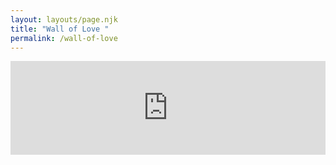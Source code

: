 ```yaml
---
layout: layouts/page.njk
title: "Wall of Love "
permalink: /wall-of-love
---
```

<script type="text/javascript" src="https://testimonial.to/js/iframeResizer.min.js"></script>
<iframe id='testimonialto-hire-emmett-tag-all-light' src="https://embed-v2.testimonial.to/w/hire-emmett?theme=light&card=base&loadMore=on&initialCount=10&tag=all" frameborder="0" scrolling="no" width="100%"></iframe>
<script type="text/javascript">iFrameResize({log: false, checkOrigin: false}, '#testimonialto-hire-emmett-tag-all-light');</script>